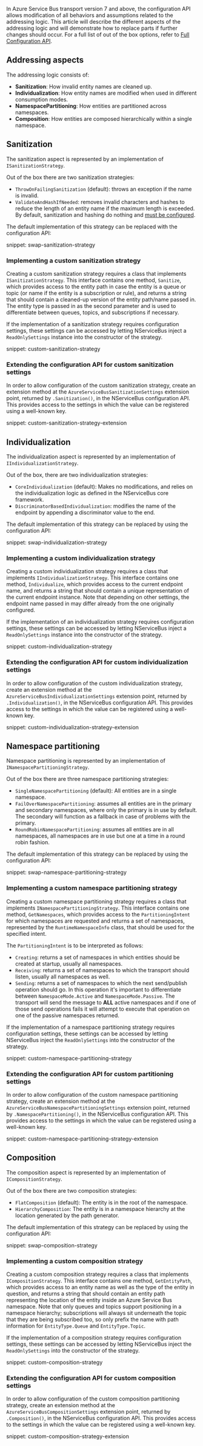 In Azure Service Bus transport version 7 and above, the configuration API allows modification of all behaviors and assumptions related to the addressing logic. This article will describe the different aspects of the addressing logic and will demonstrate how to replace parts if further changes should occur. For a full list of out of the box options, refer to [Full Configuration API](/transports/azure-service-bus/legacy/configuration/full.md).


## Addressing aspects

The addressing logic consists of:

 * **Sanitization**: How invalid entity names are cleaned up.
 * **Individualization**: How entity names are modified when used in different consumption modes.
 * **NamespacePartitioning**: How entities are partitioned across namespaces.
 * **Composition**: How entities are composed hierarchically within a single namespace.


## Sanitization

The sanitization aspect is represented by an implementation of `ISanitizationStrategy`.

Out of the box there are two sanitization strategies:

 * `ThrowOnFailingSanitization` (default): throws an exception if the name is invalid.
 * `ValidateAndHashIfNeeded`: removes invalid characters and hashes to reduce the length of an entity name if the maximum length is exceeded. By default, sanitization and hashing do nothing and [must be configured](/transports/azure-service-bus/legacy/sanitization.md#automated-sanitization).

The default implementation of this strategy can be replaced with the configuration API:

snippet: swap-sanitization-strategy


### Implementing a custom sanitization strategy

Creating a custom sanitization strategy requires a class that implements `ISanitizationStrategy`. This interface contains one method, `Sanitize`, which provides access to the entity path in case the entity is a queue or topic (or name if the entity is a subscription or rule), and returns a string that should contain a cleaned-up version of the entity path/name passed in. The entity type is passed in as the second parameter and is used to differentiate between queues, topics, and subscriptions if necessary.

If the implementation of a sanitization strategy requires configuration settings, these settings can be accessed by letting NServiceBus inject a `ReadOnlySettings` instance into the constructor of the strategy.

snippet: custom-sanitization-strategy


### Extending the configuration API for custom sanitization settings

In order to allow configuration of the custom sanitization strategy, create an extension method at the `AzureServiceBusSanitizationSettings` extension point, returned by `.Sanitization()`, in the NServiceBus configuration API. This provides access to the settings in which the value can be registered using a well-known key.

snippet: custom-sanitization-strategy-extension

## Individualization

The individualization aspect is represented by an implementation of `IIndividualizationStrategy`.

Out of the box, there are two individualization strategies:

 * `CoreIndividualization` (default): Makes no modifications, and relies on the individualization logic as defined in the NServiceBus core framework.
 * `DiscriminatorBasedIndividualization`: modifies the name of the endpoint by appending a discriminator value to the end.

The default implementation of this strategy can be replaced by using the configuration API:

snippet: swap-individualization-strategy


### Implementing a custom individualization strategy

Creating a custom individualization strategy requires a class that implements `IIndividualizationStrategy`. This interface contains one method, `Individualize`, which provides access to the current endpoint name, and returns a string that should contain a unique representation of the current endpoint instance. Note that depending on other settings, the endpoint name passed in may differ already from the one originally configured.

If the implementation of an individualization strategy requires configuration settings, these settings can be accessed by letting NServiceBus inject a `ReadOnlySettings` instance into the constructor of the strategy.

snippet: custom-individualization-strategy


### Extending the configuration API for custom individualization settings

In order to allow configuration of the custom individualization strategy, create an extension method at the `AzureServiceBusIndividualizationSettings` extension point, returned by `.Individualization()`, in the NServiceBus configuration API. This provides access to the settings in which the value can be registered using a well-known key.

snippet: custom-individualization-strategy-extension


## Namespace partitioning

Namespace partitioning is represented by an implementation of `INamespacePartitioningStrategy`.

Out of the box there are three namespace partitioning strategies:

 * `SingleNamespacePartitioning` (default): All entities are in a single namespace.
 * `FailOverNamespacePartitioning`: assumes all entities are in the primary and secondary namespaces, where only the primary is in use by default. The secondary will function as a fallback in case of problems with the primary.
 * `RoundRobinNamespacePartitioning`: assumes all entities are in all namespaces, all namespaces are in use but one at a time in a round robin fashion.

The default implementation of this strategy can be replaced by using the configuration API:

snippet: swap-namespace-partitioning-strategy


### Implementing a custom namespace partitioning strategy

Creating a custom namespace partitioning strategy requires a class that implements `INamespacePartitioningStrategy`. This interface contains one method, `GetNamespaces`, which provides access to the `PartitioningIntent` for which namespaces are requested and returns a set of namespaces, represented by the `RuntimeNamespaceInfo` class, that should be used for the specified intent.

The `PartitioningIntent` is to be interpreted as follows:

 * `Creating`: returns a set of namespaces in which entities should be created at startup, usually all namespaces.
 * `Receiving`: returns a set of namespaces to which the transport should listen, usually all namespaces as well.
 * `Sending`: returns a set of namespaces to which the next send/publish operation should go. In this operation it's important to differentiate between `NamespaceMode.Active` and `NamespaceMode.Passive`. The transport will send the message to **ALL** active namespaces and if one of those send operations fails it will attempt to execute that operation on one of the passive namespaces returned.

If the implementation of a namespace partitioning strategy requires configuration settings, these settings can be accessed by letting NServiceBus inject the `ReadOnlySettings` into the constructor of the strategy.

snippet: custom-namespace-partitioning-strategy


### Extending the configuration API for custom partitioning settings

In order to allow configuration of the custom namespace partitioning strategy, create an extension method at the `AzureServiceBusNamespacePartitioningSettings` extension point, returned by `.NamespacePartitioning()`, in the NServiceBus configuration API. This provides access to the settings in which the value can be registered using a well-known key.

snippet: custom-namespace-partitioning-strategy-extension


## Composition

The composition aspect is represented by an implementation of `ICompositionStrategy`.

Out of the box there are two composition strategies:

 * `FlatComposition` (default): The entity is in the root of the namespace.
 * `HierarchyComposition`: The entity is in a namespace hierarchy at the location generated by the path generator.

The default implementation of this strategy can be replaced by using the configuration API:

snippet: swap-composition-strategy


### Implementing a custom composition strategy

Creating a custom composition strategy requires a class that implements `ICompositionStrategy`. This interface contains one method, `GetEntityPath`, which provides access to an entity name as well as the type of the entity in question, and returns a string that should contain an entity path representing the location of the entity inside an Azure Service Bus namespace. Note that only queues and topics support positioning in a namespace hierarchy; subscriptions will always sit underneath the topic that they are being subscribed too, so only prefix the name with path information for `EntityType.Queue` and `EntityType.Topic`.

If the implementation of a composition strategy requires configuration settings, these settings can be accessed by letting NServiceBus inject the `ReadOnlySettings` into the constructor of the strategy.

snippet: custom-composition-strategy


### Extending the configuration API for custom composition settings

In order to allow configuration of the custom composition partitioning strategy, create an extension method at the `AzureServiceBusCompositionSettings` extension point, returned by `.Composition()`, in the NServiceBus configuration API. This provides access to the settings in which the value can be registered using a well-known key.

snippet: custom-composition-strategy-extension
